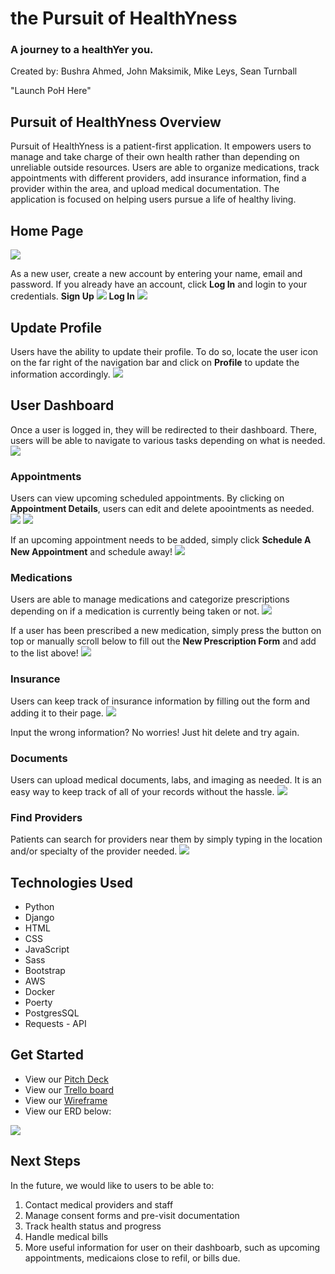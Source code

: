 # the Pursuit of HealthYness
### A journey to a healthYer you.
Created by: Bushra Ahmed, John Maksimik, Mike Leys, Sean Turnball

"Launch PoH Here"

## Pursuit of HealthYness Overview
Pursuit of HealthYness is a patient-first application. It empowers users to manage and take charge of their own health rather than depending on unreliable outside resources.
Users are able to organize medications, track appointments with different providers, add insurance information, find a provider within the area, and upload medical documentation. 
The application is focused on helping users pursue a life of healthy living. 

## Home Page 
<img src="https://imgur.com/fnu1Jz9.jpg">

As a new user, create a new account by entering your name, email and password. If you already have an account, click **Log In** and login to your credentials.
**Sign Up**
<img src="https://imgur.com/decsnSH.jpg">
**Log In**
<img src="https://imgur.com/wZjBeOf.jpg">

## Update Profile
Users have the ability to update their profile. To do so, locate the user icon on the far right of the navigation bar and click on **Profile** to update the information accordingly.
<img src="https://imgur.com/9LUSoqi.jpg">

## User Dashboard
Once a user is logged in, they will be redirected to their dashboard. There, users will be able to navigate to various tasks depending on what is needed. 
<img src="https://imgur.com/dmJvf8Q.jpg">

### Appointments
Users can view upcoming scheduled appointments. By clicking on **Appointment Details**, users can edit and delete apoointments as needed.
<img src="https://imgur.com/x90J5BZ.jpg">
<img src="https://imgur.com/XB0aij0.jpg">

If an upcoming appointment needs to be added, simply click **Schedule A New Appointment** and schedule away!
<img src="https://imgur.com/YZ70ZDq.jpg">

### Medications
Users are able to manage medications and categorize prescriptions depending on if a medication is currently being taken or not. 
<img src="https://imgur.com/eFPvhXw.jpg">

If a user has been prescribed a new medication, simply press the button on top or manually scroll below to fill out the **New Prescription Form** and add to the list above!
<img src="https://imgur.com/jh6ckGv.jpg">

### Insurance
Users can keep track of insurance information by filling out the form and adding it to their page. 
<img src="https://imgur.com/STNeKws.jpg">

Input the wrong information? No worries! Just hit delete and try again.

### Documents
Users can upload medical documents, labs, and imaging as needed. It is an easy way to keep track of all of your records without the hassle. 
<img src="https://imgur.com/KmgTrjK.jpg">

### Find Providers
Patients can search for providers near them by simply typing in the location and/or specialty of the provider needed. 
<img src="https://imgur.com/O9S0VtN.jpg">



## Technologies Used
- Python
- Django
- HTML
- CSS
- JavaScript
- Sass
- Bootstrap
- AWS
- Docker
- Poerty
- PostgresSQL
- Requests - API


## Get Started
- View our [Pitch Deck](https://docs.google.com/presentation/d/1hrvYnVxwaJHQWGmGXbpWpnENsfyfMZkzNaIKi2VsNl0/edit#slide=id.p)
- View our [Trello board](https://trello.com/b/cEoeEYxi/scrum-board)
- View our [Wireframe](https://www.figma.com/file/bFrTicyZRb7EI9buUncp1w/Project-3?node-id=0%3A1&t=EsoFekZaQLuCadps-0)
- View our ERD below:
<img src="https://imgur.com/aa0Sa11.jpg">

## Next Steps
In the future, we would like to users to be able to:
1. Contact medical providers and staff
2. Manage consent forms and pre-visit documentation
3. Track health status and progress
4. Handle medical bills
5. More useful information for user on their dashboarb, such as upcoming appointments, medicaions close to refil, or bills due.
